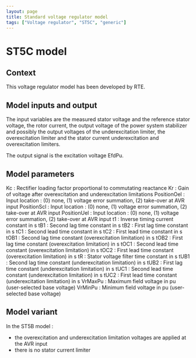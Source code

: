 ```yaml
---
layout: page
title: Standard voltage regulator model
tags: ["Voltage regulator", "ST5C", "generic"]
---
```

# ST5C model

## Context

This voltage regulator model has been developed by RTE.

## Model inputs and output

The input variables are the measured stator voltage and the reference stator voltage, the rotor current, the output voltage of the power system stabilizer and possibly the output voltages of the underexcitation limiter, the overexcitation limiter and the stator current underexcitation and overexcitation limiters.

The output signal is the excitation voltage EfdPu.

## Model parameters

Kc : Rectifier loading factor proportional to commutating reactance
Kr : Gain of voltage after overexcitation and underexcitation limitations
PositionOel : Input location : (0) none, (1) voltage error summation, (2) take-over at AVR input
PositionScl : Input location : (0) none, (1) voltage error summation, (2) take-over at AVR input
PositionUel : Input location : (0) none, (1) voltage error summation, (2) take-over at AVR input
t1 : Inverse timing current constant in s
tB1 : Second lag time constant in s
tB2 : First lag time constant in s
tC1 : Second lead time constant in s
tC2 : First lead time constant in s
tOB1 : Second lag time constant (overexcitation limitation) in s
tOB2 : First lag time constant (overexcitation limitation) in s
tOC1 : Second lead time constant (overexcitation limitation) in s
tOC2 : First lead time constant (overexcitation limitation) in s
tR : Stator voltage filter time constant in s
tUB1 : Second lag time constant (underexcitation limitation) in s
tUB2 : First lag time constant (underexcitation limitation) in s
tUC1 : Second lead time constant (underexcitation limitation) in s
tUC2 : First lead time constant (underexcitation limitation) in s
VrMaxPu : Maximum field voltage in pu (user-selected base voltage)
VrMinPu : Minimum field voltage in pu (user-selected base voltage)

## Model variant

In the ST5B model :
- the overexcitation and underexcitation limitation voltages are applied at the AVR input
- there is no stator current limiter
